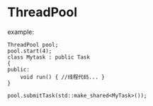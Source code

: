 # ThreadPool
example:
```
ThreadPool pool;
pool.start(4);
class Mytask : public Task
{
public:
	void run() { //线程代码... }
}

pool.submitTask(std::make_shared<MyTask>());
```
